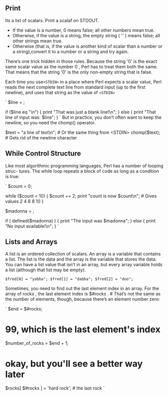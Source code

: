 Print
-----

Its a list of scalars. Print a scalaf on STDOUT.

* If the value is a number, 0 means false; all other numbers mean true.
* Otherwise, if the value is a string, the empty string ( '' ) means false; all other strings mean true.
* Otherwise (that is, if the value is another kind of scalar than a number or a string),convert it to a number or a string and try again.

There’s one trick hidden in those rules. Because the string '0' is the exact same scalar value as the number 0 , Perl has to treat them both the same. 
That means that the string '0' is the only non-empty string that is false.

Each time you use`<STDIN>` in a place where Perl expects a scalar value, Perl reads the
next complete text line from standard input (up to the first newline), and uses that string
as the value of `<STDIN>`

`
$line = <STDIN>;

if ($line eq "\n") {
	print "That was just a blank line!\n";
} else {
	print "That line of input was: $line";
}
`
But in practice, you don’t often want to keep the newline, so you need the chomp()
operator.

$text = "a line of text\n"; # Or the same thing from <STDIN>
chomp($text); # Gets rid of the newline character

While Control Structure
-----------------------

Like most algorithmic programming languages, Perl has a number of looping struc-
tures. The while loop repeats a block of code as long as a condition is true:

`
$count = 0;

while ($count < 10) {
	$count += 2;
	print "count is now $count\n"; # Gives values 2 4 6 8 10
}

$madonna = <STDIN>;

if ( defined($madonna) ) {
	print "The input was $madonna";
} else {
	print "No input available!\n";
}
`

Lists and Arrays
----------------

A list is an ordered collection of scalars. An array is a variable that contains a list.
The list is the data and the array is the variable that stores the data. 
You can have a list value that isn’t in an array, but every array variable holds a list (although that list may be empty).

`
$fred[0] = "yabba";
$fred[1] = "dabba";
$fred[2] = "doo";
`

Sometimes, you need to find out the last element index in an array. For the array of rocks , 
the last element index is $#rocks . # That’s not the same as the number of elements,
though, because there’s an element number zero:

`
$end = $#rocks;
# 99, which is the last element's index
$number_of_rocks = $end + 1;
# okay, but you'll see a better way later
$rocks[ $#rocks ] = 'hard rock'; # the last rock
`


